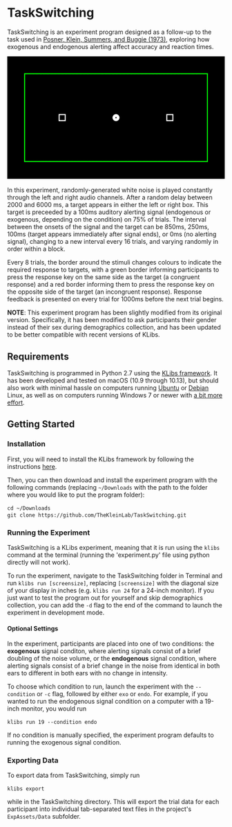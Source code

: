 # TaskSwitching

TaskSwitching is an experiment program designed as a follow-up to the task used in [Posner, Klein, Summers, and Buggie (1973)](https://doi.org/10.3758/BF03198062), exploring how exogenous and endogenous alerting affect accuracy and reaction times.

![TaskSwitching_animation](TaskSwitching.gif)

In this experiment, randomly-generated white noise is played constantly through the left and right audio channels. After a random delay between 2000 and 6000 ms, a target appears in either the left or right box. This target is preceeded by a 100ms auditory alerting signal (endogenous or exogenous, depending on the condition) on 75% of trials. The interval between the onsets of the signal and the target can be 850ms, 250ms, 100ms (target appears immediately after signal ends), or 0ms (no alerting signal), changing to a new interval every 16 trials, and varying randomly in order within a block.

Every 8 trials, the border around the stimuli changes colours to indicate the required response to targets, with a green border informing participants to press the response key on the same side as the target (a congruent response) and a red border informing them to press the response key on the opposite side of the target (an incongruent response). Response feedback is presented on every trial for 1000ms before the next trial begins.

**NOTE**: This experiment program has been slightly modified from its original version. Specifically, it has been modified to ask participants their gender instead of their sex during demographics collection, and has been updated to be better compatible with recent versions of KLibs.

## Requirements

TaskSwitching is programmed in Python 2.7 using the [KLibs framework](https://github.com/a-hurst/klibs). It has been developed and tested on macOS (10.9 through 10.13), but should also work with minimal hassle on computers running [Ubuntu](https://www.ubuntu.com/download/desktop) or [Debian](https://www.debian.org/distrib/) Linux, as well as on computers running Windows 7 or newer with [a bit more effort](https://github.com/a-hurst/klibs/wiki/Installation-on-Windows).

## Getting Started

### Installation

First, you will need to install the KLibs framework by following the instructions [here](https://github.com/a-hurst/klibs).

Then, you can then download and install the experiment program with the following commands (replacing `~/Downloads` with the path to the folder where you would like to put the program folder):

```
cd ~/Downloads
git clone https://github.com/TheKleinLab/TaskSwitching.git
```

### Running the Experiment

TaskSwitching is a KLibs experiment, meaning that it is run using the `klibs` command at the terminal (running the 'experiment.py' file using python directly will not work).

To run the experiment, navigate to the TaskSwitching folder in Terminal and run `klibs run [screensize]`,
replacing `[screensize]` with the diagonal size of your display in inches (e.g. `klibs run 24` for a 24-inch monitor). If you just want to test the program out for yourself and skip demographics collection, you can add the `-d` flag to the end of the command to launch the experiment in development mode.

#### Optional Settings

In the experiment, participants are placed into one of two conditions: the **exogenous** signal conditon, where alerting signals consist of a brief doubling of the noise volume, or the **endogenous** signal condition, where alerting signals consist of a brief change in the noise from identical in both ears to different in both ears with no change in intensity.

To choose which condition to run, launch the experiment with the `--condition` or `-c` flag, followed by either `exo` or `endo`. For example, if you wanted to run the endogenous signal condition on a computer with a 19-inch monitor, you would run

```
klibs run 19 --condition endo
```

If no condition is manually specified, the experiment program defaults to running the exogenous signal condition.

### Exporting Data

To export data from TaskSwitching, simply run

```
klibs export
```
while in the TaskSwitching directory. This will export the trial data for each participant into individual tab-separated text files in the project's `ExpAssets/Data` subfolder.

